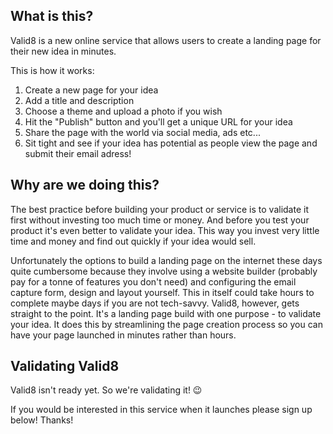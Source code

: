 ## What is this?

Valid8 is a new online service that allows users to create a landing page for their new idea in minutes.

This is how it works:

1. Create a new page for your idea
1. Add a title and description
1. Choose a theme and upload a photo if you wish
1. Hit the "Publish" button and you'll get a unique URL for your idea
1. Share the page with the world via social media, ads etc...
1. Sit tight and see if your idea has potential as people view the page and submit their email adress!

## Why are we doing this?
The best practice before building your product or service is to validate it first without investing too much time or money. And before you test your product it's even better to validate your idea. This way you invest very little time and money and find out quickly if your idea would sell.

Unfortunately the options to build a landing page on the internet these days quite cumbersome because they involve using a website builder (probably pay for a tonne of features you don't need) and configuring the email capture form, design and layout yourself. This in itself could take hours to complete maybe days if you are not tech-savvy. Valid8, however, gets straight to the point. It's a landing page build with one purpose - to validate your idea. It does this by streamlining the page creation process so you can have your page launched in minutes rather than hours.

## Validating Valid8

Valid8 isn't ready yet. So we're validating it! 😉

If you would be interested in this service when it launches please sign up below! Thanks!


<div data-tf-live="01HT8MEMBW5YGCYGFV8A7M8MM8"></div><script src="//embed.typeform.com/next/embed.js"></script>
